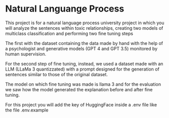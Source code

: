 # Natural Languange Process
This project is for a natural language process university project in which you will analyze the sentences within toxic relationships,
creating two models of multiclass classification and performing two fine tuning steps

The first with the dataset containing the data made by hand with the help of a psychologist and generative models (GPT 4 and GPT 3.5)
monitored by human supervision. 

For the second step of fine tuning, instead, we used a dataset made with an LLM (LLaMa 3 quantizzated) with a prompt designed for 
the generation of sentences similar to those of the original dataset.

The model on which fine tuning was made is llama 3 and for the evaluation we saw how the model 
generated the explanation before and after fine tuning.

For this project you will add the key of HuggingFace inside a .env file like the file .env.example
